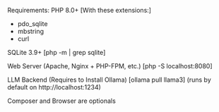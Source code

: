 Requirements:
PHP 8.0+
[With these extensions:]
- pdo_sqlite
- mbstring
- curl

SQLite 3.9+
[php -m | grep sqlite]

Web Server (Apache, Nginx + PHP-FPM, etc.)
[php -S localhost:8080]

LLM Backend (Requires to Install Ollama)
[ollama pull llama3] (runs by default on http://localhost:1234)

Composer and Browser are optionals
